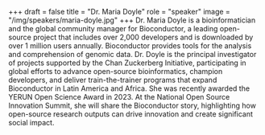 +++
draft = false
title = "Dr. Maria Doyle"
role = "speaker"
image = "/img/speakers/maria-doyle.jpg"
+++
Dr. Maria Doyle is a bioinformatician and the global community manager for Bioconductor, a leading open-source project that includes over 2,000 developers and is downloaded by over 1 million users annually. Bioconductor provides tools for the analysis and comprehension of genomic data. Dr. Doyle is the principal investigator of projects supported by the Chan Zuckerberg Initiative, participating in global efforts to advance open-source bioinformatics, champion developers, and deliver train-the-trainer programs that expand Bioconductor in Latin America and Africa. She was recently awarded the YERUN Open Science Award in 2023. At the National Open Source Innovation Summit, she will share the Bioconductor story, highlighting how open-source research outputs can drive innovation and create significant social impact.